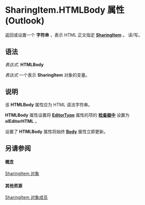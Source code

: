 
# SharingItem.HTMLBody 属性 (Outlook)

返回或设置一个 **字符串** ，表示 HTML 正文指定 **[SharingItem](63dd3451-44f3-7cc4-c6e2-7dad5835a7d2.md)** 。 读/写。


## 语法

 _表达式_. **HTMLBody**

 _表达式_ 一个表示 **SharingItem** 对象的变量。


## 说明

该 **HTMLBody** 属性应为 HTML 语法字符串。

 **HTMLBody** 属性设置将 **[EditorType](b19e552b-1e8a-8915-f793-396860910f40.md)** 属性的项的 **[检查器中](d7384756-669c-0549-1032-c3b864187994.md)** 设置为 **olEditorHTML** 。

设置了 **HTMLBody** 属性将始终 **[Body](116b133a-b8fd-3752-d8ec-6d906a4a64eb.md)** 属性立即更新。


## 另请参阅


#### 概念


[SharingItem 对象](63dd3451-44f3-7cc4-c6e2-7dad5835a7d2.md)
#### 其他资源


[SharingItem 对象成员](719ad60e-2242-2c54-778f-006b61690389.md)